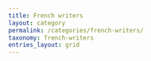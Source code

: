 ```yaml
---
title: French writers
layout: category
permalink: /categories/french-writers/
taxonomy: french-writers
entries_layout: grid
---
```

